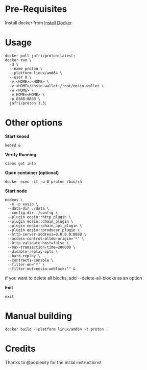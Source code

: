 # Pre-Requisites
Install docker from [Install Docker](https://docs.docker.com/get-docker/)

# Usage

```
docker pull jafri/proton:latest;
docker run \
  -d \
  --name proton \
  --platform linux/amd64 \
  --user 0 \
  -v <HOME>:<HOME> \
  -v <HOME>/eosio-wallet:/root/eosio-wallet \
  -w <HOME> \
  -e HOME=<HOME> \
  -p 8888:8888 \
  jafri/proton:1.3;
```

# Other options

**Start keosd**
```
keosd &
```

**Verify Running**
```
cleos get info
```

**Open container (optional)**

```
docker exec -it -u 0 proton /bin/sh
```

**Start node**

```
nodeos \
  -e -p eosio \
 --data-dir ./data \
 --config-dir ./config \
 --plugin eosio::http_plugin \
 --plugin eosio::chain_plugin \
 --plugin eosio::chain_api_plugin \
 --plugin eosio::producer_plugin \
 --http-server-address=0.0.0.0:8888 \
 --access-control-allow-origin='*' \
 --http-validate-host=false \
 --max-transaction-time=200000 \
 --disable-replay-opts \
 --hard-replay \
 --contracts-console \
 --filter-on='*' \
 --filter-out=eosio:onblock:"" &
```

if you want to delete all blocks, add --delete-all-blocks as an option

**Exit**
```
exit
```

# Manual building

```
docker build --platform linux/amd64 -t proton .
```

# Credits
Thanks to @poplexity for the initial instructions!
